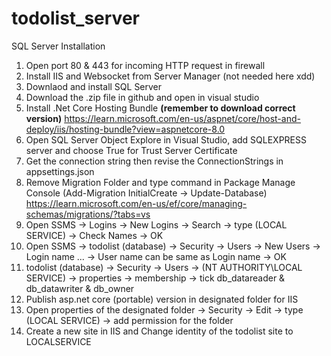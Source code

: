 # todolist_server
SQL Server Installation
1. Open port 80 & 443 for incoming HTTP request in firewall
2. Install IIS and Websocket from Server Manager (not needed here xdd)
3. Downlaod and install SQL Server
4. Download the .zip file in github and open in visual studio
5. Install .Net Core Hosting Bundle **(remember to download correct version)** https://learn.microsoft.com/en-us/aspnet/core/host-and-deploy/iis/hosting-bundle?view=aspnetcore-8.0
6. Open SQL Server Object Explore in Visual Studio, add SQLEXPRESS server and choose True for Trust Server Certificate
7. Get the connection string then revise the ConnectionStrings in appsettings.json
8. Remove Migration Folder and type command in Package Manage Console (Add-Migration InitialCreate -> Update-Database) https://learn.microsoft.com/en-us/ef/core/managing-schemas/migrations/?tabs=vs
9. Open SSMS -> Logins -> New Logins -> Search -> type (LOCAL SERVICE) -> Check Names -> OK
10. Open SSMS -> todolist (database) -> Security -> Users -> New Users -> Login name ... -> User name can be same as Login name -> OK
11. todolist (database) -> Security -> Users -> (NT AUTHORITY\LOCAL SERVICE) -> properties -> membership -> tick db_datareader & db_datawriter & db_owner
12. Publish asp.net core (portable) version in designated folder for IIS
13. Open properties of the designated folder -> Security -> Edit -> type (LOCAL SERVICE) -> add permission for the folder
14. Create a new site in IIS and Change identity of the todolist site to LOCALSERVICE

